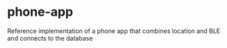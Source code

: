 # phone-app
Reference implementation of a phone app that combines location and BLE and connects to the database
